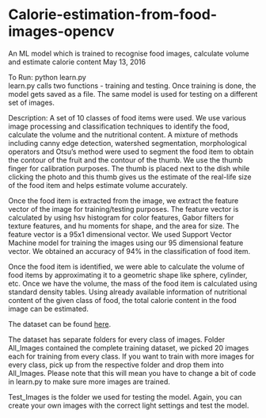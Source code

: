 # Calorie-estimation-from-food-images-opencv
An ML model which is trained to recognise food images, calculate volume and estimate calorie content
May 13, 2016

To Run: python learn.py  
learn.py calls two functions - training and testing. Once training is done, the model gets saved as a file. The same model is used for testing on a different set of images.

Description:
A set of 10 classes of food items were used. We use various image processing and classification techniques to identify the food, calculate the volume and the nutritional content. A mixture of methods including canny edge detection, watershed segmentation, morphological operators and Otsu’s method were used to segment the food item to obtain the contour of the fruit and the contour of the thumb. We use the thumb finger for calibration purposes. The thumb is placed next to the dish while clicking the photo and this thumb gives us the estimate of the real-life size of the food item and helps estimate volume accurately. 

Once the food item is extracted from the image, we extract the feature vector of the image for training/testing purposes. The feature vector is calculated by using hsv histogram for color features, Gabor filters for texture features, and hu moments for shape, and the area for size. The feature vector is a 95x1 dimensional vector. We used Support Vector Machine model
for training the images using our 95 dimensional feature vector. We obtained an accuracy of 94% in the classification of food item.

Once the food item is identified, we were able to calculate the volume of food items by approximating it to a geometric shape like
sphere, cylinder, etc. Once we have the volume, the mass of the food item is calculated using standard density tables. Using already available information of nutritional content of the given class of food, the total calorie content in the food image can be estimated.

The dataset can be found [here](https://www.dropbox.com/sh/3sp4gd271jwdyxr/AABk0npNIzyysjTPtRHwEbySa?dl=0). 

The dataset has separate folders for every class of images. Folder All_Images contained the complete training dataset, we picked 20 images each for training from every class. If you want to train with more images for every class, pick up from the respective folder and drop them into All_Images. Please note that this will mean you have to change a bit of code in learn.py to make sure more images are trained.

Test_Images is the folder we used for testing the model. Again, you can create your own images with the correct light settings and test the model.

